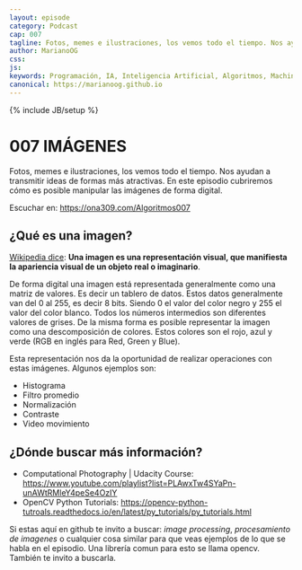 ```yaml
---
layout: episode
category: Podcast
cap: 007
tagline: Fotos, memes e ilustraciones, los vemos todo el tiempo. Nos ayudan a transmitir ideas de formas más atractivas. En este episodio cubriremos cómo es posible manipular las imágenes de forma digital.
author: MarianoOG
css: 
js: 
keywords: Programación, IA, Inteligencia Artificial, Algoritmos, Machine Learning, Ciencia de Datos, Software, marianoog, PodcastAlgoritmos
canonical: https://marianoog.github.io
---
```

{% include JB/setup %}

# 007 IMÁGENES

Fotos, memes e ilustraciones, los vemos todo el tiempo. Nos ayudan a transmitir ideas de formas más atractivas. En este episodio cubriremos cómo es posible manipular las imágenes de forma digital.

Escuchar en: https://ona309.com/Algoritmos007

## ¿Qué es una imagen?

[Wikipedia dice](https://es.wikipedia.org/wiki/Imagen): **Una imagen es una representación visual, que manifiesta la apariencia visual de un objeto real o imaginario**.

De forma digital una imagen está representada generalmente como una matriz de valores. Es decir un tablero de datos. Estos datos generalmente van del 0 al 255, es decir 8 bits. Siendo 0 el valor del color negro y 255 el valor del color blanco. Todos los números intermedios son diferentes valores de grises. De la misma forma es posible representar la imagen como una descomposición de colores. Estos colores son el rojo, azul y verde (RGB en inglés para Red, Green y Blue).

Esta representación nos da la oportunidad de realizar operaciones con estas imágenes. Algunos ejemplos son:
+ Histograma
+ Filtro promedio
+ Normalización
+ Contraste
+ Video movimiento

## ¿Dónde buscar más información?

* Computational Photography | Udacity Course: https://www.youtube.com/playlist?list=PLAwxTw4SYaPn-unAWtRMleY4peSe4OzIY
* OpenCV Python Tutorials: https://opencv-python-tutroals.readthedocs.io/en/latest/py_tutorials/py_tutorials.html

Si estas aquí en github te invito a buscar: *image processing*, *procesamiento de imagenes* o cualquier cosa similar para que veas ejemplos de lo que se habla en el episodio. Una librería comun para esto se llama opencv. También te invito a buscarla.